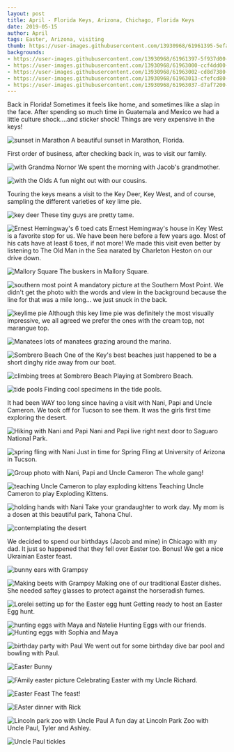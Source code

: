 ```yaml
---
layout: post
title: April - Florida Keys, Arizona, Chichago, Florida Keys
date: 2019-05-15
author: April
tags: Easter, Arizona, visiting 
thumb: https://user-images.githubusercontent.com/13930968/61961395-5efae680-af95-11e9-8a00-9165b5b171cd.jpeg
backgrounds:
- https://user-images.githubusercontent.com/13930968/61961397-5f937d00-af95-11e9-8c91-9ec0738d12b1.jpeg
- https://user-images.githubusercontent.com/13930968/61963000-ccf4dd00-af98-11e9-9adf-e520f37e4599.jpeg
- https://user-images.githubusercontent.com/13930968/61963002-cd8d7380-af98-11e9-8215-3ff6bbfec787.jpeg
- https://user-images.githubusercontent.com/13930968/61963013-cfefcd80-af98-11e9-8ba5-52b820f81890.jpeg
- https://user-images.githubusercontent.com/13930968/61963037-d7af7200-af98-11e9-97a6-50b0615bda7e.jpeg
---
```


Back in Florida! Sometimes it feels like home, and sometimes like a slap in the face. After spending so much time in Guatemala and Mexico we had a little culture shock….and sticker shock! Things are very expensive in the keys! 

![sunset in Marathon](https://user-images.githubusercontent.com/13930968/61962996-cc5c4680-af98-11e9-924f-0b5c32fa4f41.jpeg)
A beautiful sunset in Marathon, Florida. 

First order of business, after checking back in, was to visit our family. 

![with Grandma Nornor](https://user-images.githubusercontent.com/13930968/61962989-ca928300-af98-11e9-9cf1-97662c768d3c.jpeg)
We spent the morning with Jacob's grandmother. 

![with the Olds](https://user-images.githubusercontent.com/13930968/61962991-cb2b1980-af98-11e9-8e8e-6dd46b081471.jpeg)
A fun night out with our cousins. 

Touring the keys means a visit to the Key Deer, Key West, and of course, sampling the different varieties of key lime pie. 

![key deer](https://user-images.githubusercontent.com/13930968/61961389-5e625000-af95-11e9-8780-77d5bb55d5a8.jpeg)
These tiny guys are pretty tame. 

![Ernest Hemingway's 6 toed cats](https://user-images.githubusercontent.com/13930968/61961390-5e625000-af95-11e9-83cc-04f763fc633f.jpeg)
Ernest Hemingway's house in Key West is a favorite stop for us. We have been here before a few years ago. Most of his cats have at least 6 toes, if not more! We made this visit even better by listening to The Old Man in the Sea narated by Charleton Heston on our drive down. 

![Mallory Square](https://user-images.githubusercontent.com/13930968/61961391-5e625000-af95-11e9-8a34-7388ec021ee1.jpeg)
The buskers in Mallory Square. 

![southern most point](https://user-images.githubusercontent.com/13930968/61963002-cd8d7380-af98-11e9-8215-3ff6bbfec787.jpeg)
A mandatory picture at the Southern Most Point. We didn't get the photo with the words and view in the background because the line for that was a mile long... we just snuck in the back. 


![keylime pie](https://user-images.githubusercontent.com/13930968/61963004-cd8d7380-af98-11e9-88fa-e3fe570a442b.jpeg)
Although this key lime pie was definitely the most visually impressive, we all agreed we prefer the ones with the cream top, not marangue top. 

![Manatees](https://user-images.githubusercontent.com/13930968/61963005-ce260a00-af98-11e9-9a57-93b36370aa1e.jpeg)
lots of manatees grazing around the marina. 

![Sombrero Beach](https://user-images.githubusercontent.com/13930968/61962997-cc5c4680-af98-11e9-8062-01eb0b5e29e9.jpeg)
One of the Key's best beaches just happened to be a short dinghy ride away from our boat. 

![climbing trees at Sombrero Beach](https://user-images.githubusercontent.com/13930968/61963000-ccf4dd00-af98-11e9-9adf-e520f37e4599.jpeg)
Playing at Sombrero Beach. 

![tide pools](https://user-images.githubusercontent.com/13930968/61963001-ccf4dd00-af98-11e9-8d88-e41674cd4c41.jpeg)
Finding cool specimens in the tide pools. 

It had been WAY too long since having a visit with Nani, Papi and Uncle Cameron. We took off for Tucson to see them. It was the girls first time exploring the desert. 

![Hiking with Nani and Papi](https://user-images.githubusercontent.com/13930968/61961394-5efae680-af95-11e9-8981-33fe5c03dbec.jpeg)
Nani and Papi live right next door to Saguaro National Park. 

![spring fling with Nani](https://user-images.githubusercontent.com/13930968/61963006-ce260a00-af98-11e9-9a6c-0f22ebf9e4c8.jpeg)
Just in time for Spring Fling at University of Arizona in Tucson. 

![Group photo with Nani, Papi and Uncle Cameron](https://user-images.githubusercontent.com/13930968/61963008-cebea080-af98-11e9-8937-c1b5107123ae.jpeg)
The whole gang! 

![teaching Uncle Cameron to play exploding kittens](https://user-images.githubusercontent.com/13930968/61963010-cebea080-af98-11e9-9be1-b3db7729e090.jpeg)
Teaching Uncle Cameron to play Exploding Kittens. 

![holding hands with Nani](https://user-images.githubusercontent.com/13930968/61963012-cfefcd80-af98-11e9-86fb-465fb31a0b32.jpeg)
Take your grandaughter to work day. My mom is a dosen at this beautiful park, Tahona Chul. 

![contemplating the desert](https://user-images.githubusercontent.com/13930968/61963013-cfefcd80-af98-11e9-8ba5-52b820f81890.jpeg)

We decided to spend our birthdays (Jacob and mine) in Chicago with my dad. It just so happened that they fell over Easter too. Bonus! We get a nice Ukrainian Easter feast. 

![bunny ears with Grampsy](https://user-images.githubusercontent.com/13930968/61963014-d0886400-af98-11e9-8004-ca561897dd97.jpeg)

![Making beets with Grampsy](https://user-images.githubusercontent.com/13930968/61961396-5f937d00-af95-11e9-9885-9f6012bca97e.jpeg)
Making one of our traditional Easter dishes. She needed saftey glasses to protect against the horseradish fumes. 

![Lorelei setting up for the Easter egg hunt](https://user-images.githubusercontent.com/13930968/61963016-d120fa80-af98-11e9-8d1e-c680c8f452df.jpeg)
Getting ready to host an Easter Egg hunt. 

![hunting eggs with Maya and Natelie](https://user-images.githubusercontent.com/13930968/61963019-d1b99100-af98-11e9-82c0-54ab7c5794be.jpeg)
Hunting Eggs with our friends. 
![Hunting eggs with Sophia and Maya](https://user-images.githubusercontent.com/13930968/61963033-d67e4500-af98-11e9-8bdc-17fe1565b989.jpeg)

![birthday party with Paul](https://user-images.githubusercontent.com/13930968/61963021-d2522780-af98-11e9-89f8-004f4ff39321.jpeg)
We went out for some birthday dive bar pool and bowling with Paul. 

![Easter Bunny](https://user-images.githubusercontent.com/13930968/61963023-d2eabe00-af98-11e9-8b1c-d8ea5b46fb42.jpeg)

![FAmily easter picture](https://user-images.githubusercontent.com/13930968/61963026-d2eabe00-af98-11e9-89f3-bc5e9245f54c.jpeg)
Celebrating Easter with my Uncle Richard. 

![Easter Feast](https://user-images.githubusercontent.com/13930968/61963028-d3835480-af98-11e9-8619-5e2c08a2d89a.jpeg)
The feast! 

![EAster dinner with Rick](https://user-images.githubusercontent.com/13930968/61963035-d716db80-af98-11e9-8770-9bc38d7b5333.jpeg)

![Lincoln park zoo with Uncle Paul](https://user-images.githubusercontent.com/13930968/61963040-d8480880-af98-11e9-94aa-af5cdcd235e6.jpeg)
A fun day at Lincoln Park Zoo with Uncle Paul, Tyler and Ashley. 

![Uncle Paul tickles](https://user-images.githubusercontent.com/13930968/61963041-d8480880-af98-11e9-821b-331d465c8914.jpeg)

